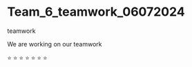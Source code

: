 # Team_6_teamwork_06072024
 teamwork

 We are working on our teamwork

 :star: :star: :star: :star: :star: :star: :star:
